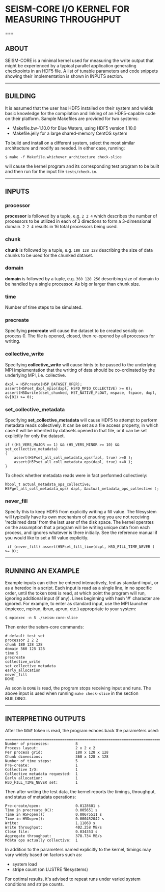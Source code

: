 # SEISM-CORE I/O KERNEL FOR MEASURING THROUGHPUT 

===

## ABOUT

SEISM-CORE is a minimal kernel used for measuring the write output that might be experienced by a typical parallel application generating checkpoints in an HDF5 file. A list of tunable parameters and code snippets showing their implementation is shown in INPUTS section.

---

## BUILDING

It is assumed that the user has HDF5 installed on their system and wields basic knowledge for the compilation and linking of an HDF5-capable code on their platform. Sample Makefiles are provided for two systems:

* Makefile.bw-1.10.0 for Blue Waters, using HDF5 version 1.10.0
* Makefile.jelly for a large shared-memory CentOS system 

To build and install on a different system, select the most similar architecture and modify as needed.  In either case, running:

    $ make -f Makefile.whichever_architecture check-slice

will cause the kernel program and its corresponding test program to be built and then run for the input file `tests/check.in`. 

---

##  INPUTS

### processor

**processor** is followed by a tuple, e.g. `2 2 4` which describes the number of processors to be utilized in each of 3 directions to form a 3-dimensional domain. `2 2 4` results in 16 total processors being used. 

### chunk

**chunk** is followed by a tuple, e.g. `180 128 128` describing the size of data chunks to be used for the chunked dataset. 

### domain

**domain** is followed by a tuple, e.g. `360 128 256` describing size of domain to be handled by a single processor. As big or larger than chunk size. 

### time

Number of time steps to be simulated. 

### precreate

Specifying **precreate** will cause the dataset to be created serially on process 0. The file is opened, closed, then re-opened by all processes for writing.

### collective_write

Specifying **collective_write** will cause hints to be passed to the underlying MPI implementation that the writing of data should be co-ordinated by the underlying MPI, i.e. collective. 

    dxpl = H5Pcreate(H5P_DATASET_XFER);
    assert(H5Pset_dxpl_mpio(dxpl, H5FD_MPIO_COLLECTIVE) >= 0);
    assert(H5Dwrite(dset_chunked, H5T_NATIVE_FLOAT, mspace, fspace, dxpl, &v[0]) >= 0);

### set_collective_metadata

Specifying **set_collective_metadata** will cause HDF5 to attempt to perform metadata reads collectively. It can be set as a file access property, in which case it will be inherited by datasets opened in that file, or it can be set explicitly for only the dataset. 

    if ((H5_VERS_MAJOR == 1) && (H5_VERS_MINOR >= 10) && set_collective_metadata)
    {
        assert(H5Pset_all_coll_metadata_ops(fapl, true) >=0 );
        assert(H5Pset_all_coll_metadata_ops(dapl, true) >=0 );
    }

To check whether metadata reads were in fact performed collectively:

    hbool_t actual_metadata_ops_collective;
    H5Pget_all_coll_metadata_ops( dapl, &actual_metadata_ops_collective );

### never_fill

Specify this to keep HDF5 from explicitly writing a fill value. The filesystem will typically have its own mechanism of ensuring you are not receiving 'reclaimed data' from the last user of the disk space. The kernel operates on the assumption that a program will be writing unique data from each process, and ignores whatever is there initially. See the reference manual if you would like to set a fill value explicitly. 

     if (never_fill) assert(H5Pset_fill_time(dcpl, H5D_FILL_TIME_NEVER ) >= 0);

---

## RUNNING AN EXAMPLE

Example inputs can either be entered interactively, fed as standard input, or as a heredoc in a script. Each input is read as a single line, in no specific order, until the token `DONE` is read, at which point the program will run, ignoring additional input (if any). Lines beginning with hash '#' character are ignored. For example, to enter as standard input, use the MPI launcher (mpiexec, mpirun, ibrun, aprun, etc.) appropriate to your system:

    $ mpiexec -n 8 ./seism-core-slice 

Then enter the seism-core commands:

    # default test set
    processor 2 2 2
    chunk 180 128 128
    domain 360 128 128
    time 5
    precreate
    collective_write
    set_collective_metadata
    early_allocation
    never_fill
    DONE

As soon is `DONE` is read, the program stops receiving input and runs. The above input is used when running `make check-slice` in the section BUILDING.

---

## INTERPRETING OUTPUTS

After the `DONE` token is read, the program echoes back the parameters used:

    ================================================================================
    Number of processes:            8
    Process layout:                 2 x 2 x 2
    Per process grid:               180 x 128 x 128
    Chunk dimensions:               360 x 128 x 128
    Number of time steps:           5
    Pre-create:                     1
    Collective I/O:                 1
    Collective metadata requested:  1
    Early allocation:               1
    H5D_FILL_TIME_NEVER set:        1

Then after writing the test data, the kernel reports the timings, throughput, and status of metadata operations:

    Pre-create/open:                0.0128601 s
    Time in precreate_0():          0.005651 s
    Time in H5Fopen():              0.00675511 s
    Time in H5Dopen():              0.000452042 s
    Write:                          1.11868 s
    Write throughput:               402.258 MB/s
    Close file:                     0.034353 s
    Aggregate throughput:           378.734 MB/s
    Mdata ops actually collective:  1

In addition to the parameters named explicitly to the kernel, timings may vary widely based on factors such as: 

* system load
* stripe count (on LUSTRE filesystems)

For optimal results, it's advised to repeat runs under varied system conditions and stripe counts.


